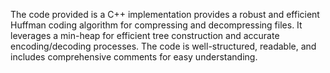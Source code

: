 The code provided is a C++ implementation provides a robust and efficient Huffman coding algorithm for compressing and decompressing files. It leverages a min-heap for efficient tree construction and accurate encoding/decoding processes. The code is well-structured, readable, and includes comprehensive comments for easy understanding.
